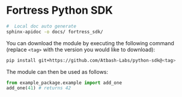 # Fortress Python SDK

```bash
#  Local doc auto generate
sphinx-apidoc -o docs/ fortress_sdk/
```


You can download the module by executing the following command 
(replace `<tag>` with the version you would like to download):
```bash
pip install git+https://github.com/Atbash-Labs/python-sdk@<tag>
```

The module can then be used as follows:
```python
from example_package.example import add_one
add_one(41) # returns 42
```